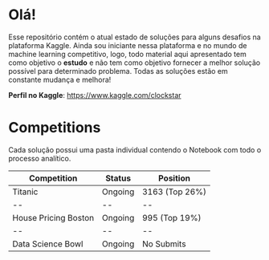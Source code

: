 # Olá!

Esse repositório contém o atual estado de soluções para alguns desafios na plataforma Kaggle. Ainda sou iniciante nessa plataforma e no mundo de machine learning competitivo, logo, todo material aqui apresentado tem como objetivo  o **estudo** e não tem como objetivo fornecer a melhor solução possível para determinado problema. Todas as soluções estão em constante mudança e melhora!

**Perfil no Kaggle**: https://www.kaggle.com/clockstar


# Competitions

Cada solução possui uma pasta individual contendo o Notebook com todo o processo analítico.

| Competition | Status | Position |
|--|--|--|
| Titanic | Ongoing | 3163 (Top 26%) |
|--|--|--|
| House Pricing Boston | Ongoing | 995 (Top 19%) |
|--|--|--|
| Data Science Bowl | Ongoing | No Submits |



